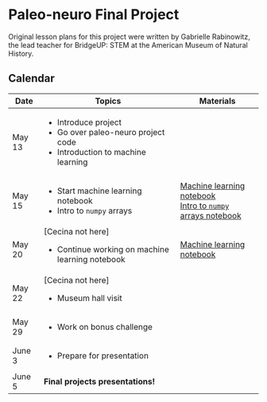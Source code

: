 # Paleo-neuro Final Project
Original lesson plans for this project were written by Gabrielle Rabinowitz, the lead teacher for BridgeUP: STEM at the American Museum of Natural History.

## Calendar

| Date     |      Topics      |  Materials |
|----------|-------------|------|
  | May 13 | <ul><li> Introduce project </li><li> Go over paleo-neuro project code </li><li> Introduction to machine learning | |
  | May 15 | <ul><li> Start machine learning notebook </li><li> Intro to `numpy` arrays | [Machine learning notebook](https://github.com/babichmorrowc/paleoneuro_unit/blob/master/notebooks/PaleoNeuro_FinalProject.ipynb) <br> [Intro to `numpy` arrays notebook](https://github.com/babichmorrowc/paleoneuro_unit/blob/master/notebooks/NumPy_arrays.ipynb)|
  | May 20 | [Cecina not here] <ul><li> Continue working on machine learning notebook | [Machine learning notebook](https://github.com/babichmorrowc/paleoneuro_unit/blob/master/notebooks/PaleoNeuro_FinalProject.ipynb) |
  | May 22 | [Cecina not here] <ul><li> Museum hall visit | |
  | May 29 | <ul><li> Work on bonus challenge | |
  | June 3 | <ul><li> Prepare for presentation | |
  | June 5 | **Final projects presentations!** | |
